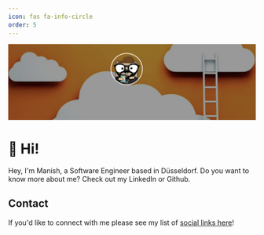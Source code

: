 ```yaml
---
icon: fas fa-info-circle
order: 5
---
```


![Hero image](/assets/img/posts/heroImage.png)

# 👋 Hi!

Hey, I'm Manish, a Software Engineer based in Düsseldorf. Do you want to know more about me? Check out my LinkedIn or Github.

## Contact

If you'd like to connect with me please see my list of [social links here](https://bitesinbyte.github.io/links/)!
